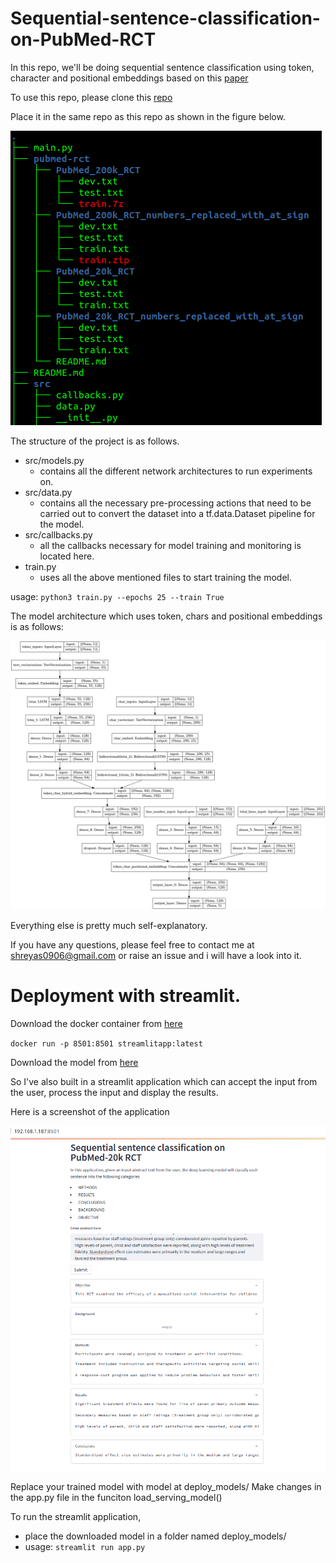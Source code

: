 # Sequential-sentence-classification-on-PubMed-RCT

In this repo, we'll be doing sequential sentence classification using token, character and positional embeddings based on this [paper](https://arxiv.org/abs/1710.06071)

To use this repo, please clone this [repo](https://github.com/Franck-Dernoncourt/pubmed-rct)

Place it in the same repo as this repo as shown in the figure below. 

![](directory_structure.png)

The structure of the project is as follows. 

 - src/models.py
    - contains all the different network architectures to run experiments on.
 - src/data.py
   - contains all the necessary pre-processing actions that need to be carried out to convert the dataset
     into a tf.data.Dataset pipeline for the model. 
 - src/callbacks.py
   - all the callbacks necessary for model training and monitoring is located here. 
 - train.py
   - uses all the above mentioned files to start training the model. 
 
 usage: 
`python3 train.py --epochs 25 --train True`

The model architecture which uses token, chars and positional embeddings is as follows:

![](src/tribrid.png)


Everything else is pretty much self-explanatory. 

If you have any questions, please feel free to contact me at shreyas0906@gmail.com or raise an issue and i will have a
look into it. 

# Deployment with streamlit.    

Download the docker container from [here]()

`docker run -p 8501:8501 streamlitapp:latest`

Download the model from [here](https://drive.google.com/file/d/1QvqNFESW9mJohhGvbiUbSqEvfiJckqsB/view?usp=sharing)

So I've also built in a streamlit application which can accept the input from the user, 
process the input and display the results. 

Here is a screenshot of the application 

![](src/streamlit_screenshot.png)

Replace your trained model with model at deploy_models/
Make changes in the app.py file in the funciton load_serving_model()

To run the streamlit application,

 - place the downloaded model in a folder named deploy_models/
 - usage: `streamlit run app.py`
